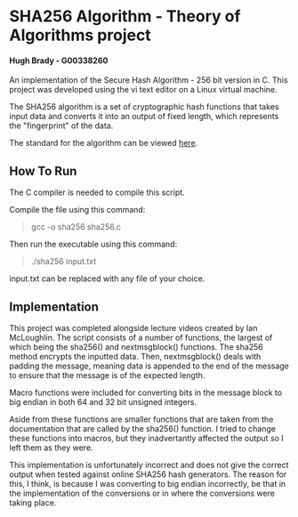 # SHA256 Algorithm - Theory of Algorithms project
#### Hugh Brady - G00338260
An implementation of the Secure Hash Algorithm - 256 bit version in C. This project was developed using the vi text editor 
on a Linux virtual machine. 

The SHA256 algorithm is a set of cryptographic hash functions that takes input data and 
converts it into an output of fixed length, which represents the "fingerprint" of the data. 

The standard for the algorithm can be viewed [here]( https://nvlpubs.nist.gov/nistpubs/FIPS/NIST.FIPS.180-4.pdf
).

## How To Run
The C compiler is needed to compile this script. 

Compile the file using this command:
> gcc -o sha256 sha256.c

Then run the executable using this command: 
> ./sha256 input.txt

input.txt can be replaced with any file of your choice. 

## Implementation
This project was completed alongside lecture videos created by Ian McLoughlin. The script consists of 
a number of functions, the largest of which being the sha256() and nextmsgblock() functions.
The sha256 method encrypts the inputted data. Then, nextmsgblock() deals with padding the message, meaning 
data is appended to the end of the message to ensure that the message is of the expected length.

Macro functions were included for converting bits in the message block to big endian in both 64 and 32 bit unsigned integers. 

Aside from these functions are smaller functions that are taken from the documentation that are called by the sha256() function.
I tried to change these functions into macros, but they inadvertantly affected the output so I left them as they were. 

This implementation is unfortunately incorrect and does not give the correct output when tested against online SHA256 hash generators. 
The reason for this, I think, is because I was converting to big endian incorrectly, be that in the implementation of the conversions
or in where the conversions were taking place.
